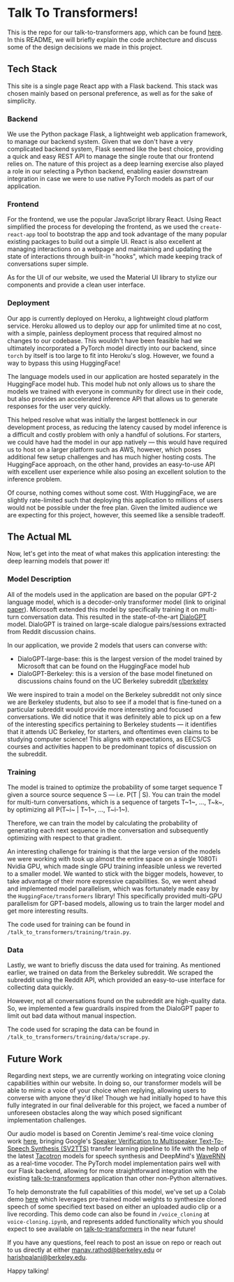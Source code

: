 # Talk To Transformers!

This is the repo for our talk-to-transformers app, which can be found [here](https://talk-to-transformers.herokuapp.com/). In this README, we will briefly explain the code architecture and discuss some of the design decisions we made in this project.

## Tech Stack

This site is a single page React app with a Flask backend. This stack was chosen mainly based on personal preference, as well as for the sake of simplicity.

### Backend

We use the Python package Flask, a lightweight web application framework, to manage our backend system. Given that we don't have a very complicated backend system, Flask seemed like the best choice, providing a quick and easy REST API to manage the single route that our frontend relies on. The nature of this project as a deep learning exercise also played a role in our selecting a Python backend, enabling easier downstream integration in case we were to use native PyTorch models as part of our application.

### Frontend

For the frontend, we use the popular JavaScript library React. Using React simplified the process for developing the frontend, as we used the `create-react-app` tool to bootstrap the app and took advantage of the many popular existing packages to build out a simple UI. React is also excellent at managing interactions on a webpage and maintaining and updating the state of interactions through built-in "hooks", which made keeping track of conversations super simple.

As for the UI of our website, we used the Material UI library to stylize our components and provide a clean user interface.

### Deployment

Our app is currently deployed on Heroku, a lightweight cloud platform service. Heroku allowed us to deploy our app for unlimited time at no cost, with a simple, painless deployment process that required almost no changes to our codebase. This wouldn't have been feasible had we ultimately incorporated a PyTorch model directly into our backend, since `torch` by itself is too large to fit into Heroku's slog. However, we found a way to bypass this using HuggingFace!

The language models used in our application are hosted separately in the HuggingFace model hub. This model hub not only allows us to share the models we trained with everyone in community for direct use in their code, but also provides an accelerated inference API that allows us to generate responses for the user very quickly. 

This helped resolve what was initially the largest bottleneck in our development process, as reducing the latency caused by model inference is a difficult and costly problem with only a handful of solutions. For starters, we could have had the model in our app natively — this would have required us to host on a larger platform such as AWS, however, which poses additional few setup challenges and has much higher hosting costs. The HuggingFace approach, on the other hand, provides an easy-to-use API with excellent user experience while also posing an excellent solution to the inference problem.

Of course, nothing comes without some cost. With HuggingFace, we are slightly rate-limited such that deploying this application to millions of users would not be possible under the free plan. Given the limited audience we are expecting for this project, however, this seemed like a sensible tradeoff.

## The Actual ML

Now, let's get into the meat of what makes this application interesting: the deep learning models that power it!

### Model Description

All of the models used in the application are based on the popular GPT-2 language model, which is a decoder-only transformer model (link to original [paper](https://d4mucfpksywv.cloudfront.net/better-language-models/language-models.pdf)). Microsoft extended this model by specifically training it on multi-turn conversation data. This resulted in the state-of-the-art [DialoGPT](https://arxiv.org/pdf/1911.00536.pdf) model. DialoGPT is trained on large-scale dialogue pairs/sessions extracted from Reddit discussion chains.

In our application, we provide 2 models that users can converse with:

- DialoGPT-large-base: this is the largest version of the model trained by Microsoft that can be found on the HuggingFace model hub
- DialoGPT-Berkeley: this is a version of the base model finetuned on discussions chains found on the UC Berkeley subreddit [r/berkeley](https://www.reddit.com/r/berkeley/)

We were inspired to train a model on the Berkeley subreddit not only since we are Berkeley students, but also to see if a model that is fine-tuned on a particular subreddit would provide more interesting and focused conversations. We did notice that it was definitely able to pick up on a few of the interesting specifics pertaining to Berkeley students — it identifies that it attends UC Berkeley, for starters, and oftentimes even claims to be studying computer science! This aligns with expectations, as EECS/CS courses and activities happen to be predominant topics of discussion on the subreddit.

### Training

The model is trained to optimize the probability of some target sequence T given a source source sequence S — i.e. P(T | S). You can train the model for multi-turn conversations, which is a sequence of targets T~1~, ..., T~k~, by optimizing all P(T~i~ | T~1~, ..., T~i-1~).

Therefore, we can train the model by calculating the probability of generating each next sequence in the conversation and subsequently optimizing with respect to that gradient.

An interesting challenge for training is that the large version of the models we were working with took up almost the entire space on a single 1080Ti Nvidia GPU, which made single GPU training infeasible unless we reverted to a smaller model. We wanted to stick with the bigger models, however, to take advantage of their more expressive capabilities. So, we went ahead and implemented model parallelism, which was fortunately made easy by the `HuggingFace/transformers` library! This specifically provided multi-GPU parallelism for GPT-based models, allowing us to train the larger model and get more interesting results.

The code used for training can be found in `/talk_to_transformers/training/train.py`.

### Data

Lastly, we want to briefly discuss the data used for training. As mentioned earlier, we trained on data from the Berkeley subreddit. We scraped the subreddit using the Reddit API, which provided an easy-to-use interface for collecting data quickly.

However, not all conversations found on the subreddit are high-quality data. So, we implemented a few guardrails inspired from the DialoGPT paper to limit out bad data without manual inspection.

The code used for scraping the data can be found in `/talk_to_transformers/training/data/scrape.py`.

## Future Work

Regarding next steps, we are currently working on integrating voice cloning capabilities within our website. In doing so, our transformer models will be able to mimic a voice of your choice when replying, allowing users to converse with anyone they'd like! Though we had initially hoped to have this fully integrated in our final deliverable for this project, we faced a number of unforeseen obstacles along the way which posed significant implementation challenges.

Our audio model is based on Corentin Jemime's real-time voice cloning work [here](https://github.com/CorentinJ/Real-Time-Voice-Cloning), bringing Google's [Speaker Verification to Multispeaker Text-To-Speech Synthesis (SV2TTS)](https://arxiv.org/pdf/1806.04558.pdf) transfer learning pipeline to life with the help of the latest [Tacotron](https://google.github.io/tacotron/) models for speech synthesis and DeepMind's [WaveRNN](https://arxiv.org/pdf/1802.08435v1.pdf) as a real-time vocoder. The PyTorch model implementation pairs well with our Flask backend, allowing for more straightforward integration with the existing [talk-to-transformers](https://talk-to-transformers.herokuapp.com/) application than other non-Python alternatives.

To help demonstrate the full capabilities of this model, we've set up a Colab demo [here](https://colab.research.google.com/drive/1IQBWb-2GJ8N96LWIuVDea0Yg_ZNCRyUn?usp=sharing) which leverages pre-trained model weights to synthesize cloned speech of some specified text based on either an uploaded audio clip or a live recording. This demo code can also be found in `/voice_cloning` at `voice-cloning.ipynb`, and represents added functionality which you should expect to see available on [talk-to-transformers](https://talk-to-transformers.herokuapp.com/) in the near future!

If you have any questions, feel reach to post an issue on repo or reach out to us directly at either manav.rathod@berkeley.edu or harishpalani@berkeley.edu.

Happy talking!
